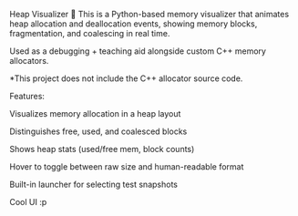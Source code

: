 Heap Visualizer 🧠
This is a Python-based memory visualizer that animates heap allocation and deallocation events, showing memory blocks, fragmentation, and coalescing in real time.

Used as a debugging + teaching aid alongside custom C++ memory allocators.

*This project does not include the C++ allocator source code.

Features:

Visualizes memory allocation in a heap layout

Distinguishes free, used, and coalesced blocks

Shows heap stats (used/free mem, block counts)

Hover to toggle between raw size and human-readable format

Built-in launcher for selecting test snapshots

Cool UI :p
